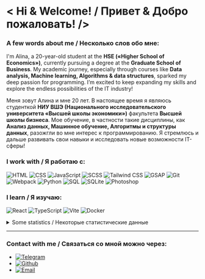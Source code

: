 <h1> < Hi & Welcome! / Привет & Добро пожаловать! /> </h1>

### A few words about me / Несколько слов обо мне:
I'm Alina, a 20-year-old student at the **HSE («Higher School of Economics»)**, currently pursuing a degree at the **Graduate School of Business**. My academic journey, especially through courses like **Data analysis, Machine learning, Algorithms & data structures**, sparked my deep passion for programming. I’m excited to keep expanding my skills and explore the endless possibilities of the IT industry!

Меня зовут Алина и мне 20 лет. В настоящее время я являюсь студенткой **НИУ ВШЭ (Национального исследовательского университета «Высшей школы экономики»)** факультета **Высшей школы бизнеса**. Мое обучение, в частности такие дисциплины, как **Анализ данных, Машинное обучение, Алгоритмы и структуры данных**, разожгли во мне интерес к программированию. Я стремлюсь и дальше развивать свои навыки и исследовать новые возможности IT-сферы!

### I work with / Я работаю с:
![HTML](https://img.shields.io/badge/HTML-E34F26?logo=html5&logoColor=d85431&color=22262b)
![CSS](https://img.shields.io/badge/CSS-1572B6?logo=css3&logoColor=2496ED&color=22262b)
![JavaScript](https://img.shields.io/badge/JavaScript-F7DF1E?logo=javascript&logoColor=ecd633&color=22262b)
![SCSS](https://img.shields.io/badge/SCSS-CC6699?logo=sass&logoColor=c46896&color=22262b)
![Tailwind CSS](https://img.shields.io/badge/Tailwind_CSS-38B2AC?logo=tailwind-css&logoColor=38bdf9&color=22262b)
![GSAP](https://img.shields.io/badge/GSAP-88CE02?logo=greensock&logoColor=8bc929&color=22262b)
![Git](https://img.shields.io/badge/Git-F05032?logo=git&logoColor=d85431&color=22262b)
![Webpack](https://img.shields.io/badge/Webpack-4F4F4F?logo=webpack&logoColor=74aecb&color=22262b)
![Python](https://img.shields.io/badge/Python-3776AB?logo=python&logoColor=3776AB&color=22262b)
![SQL](https://img.shields.io/badge/SQL-003B57?logo=sql&logoColor=white&color=22262b)
![SQLite](https://img.shields.io/badge/SQLite-003B57?logo=sqlite&logoColor=38bdf9&color=22262b)
![Photoshop](https://img.shields.io/badge/Photoshop-31A8FF?logo=adobephotoshop&logoColor=31A8FF&color=22262b)

### I learn / Я изучаю:
![React](https://img.shields.io/badge/React-20232A?logo=react&logoColor=61DAFB&color=22262b)
![TypeScript](https://img.shields.io/badge/TypeScript-3178C6?logo=typescript&logoColor=3178C6&color=22262b)
![Vite](https://img.shields.io/badge/-Vite-2496ED?logo=vite&color=22262b)
![Docker](https://img.shields.io/badge/-Docker-2496ED?logo=docker&logoColor=2496ED&color=22262b)

<details>
<summary> Some statistics / Некоторые статистические данные </summary>

  <p align="center">
    <img src="https://github-readme-stats.vercel.app/api?username=Pipchenkovaa&title_color=f0f6fb&text_color=9198a1&icon_color=4493f8&bg_color=0d1116&show_icons=true&hide=issues&hide_border=true&count_private=true">
    <img src="https://github-readme-streak-stats.herokuapp.com/?user=Pipchenkovaa&theme=dark&background=0d1116&hide_border=true">
  </p>
  
</details>

---

### Contact with me / Связаться со мной можно через:

- [![Telegram](https://img.shields.io/badge/-@pip_ch-blue?style=flat&logo=telegram&logoColor=blue&labelColor=FFFAFA&color=FFFAFA&link=https://t.me/@pip_ch)](https://t.me/@pip_ch)
- [![Github](https://img.shields.io/badge/-@Pipchenkovaa-24292e?style=flat&logo=Github&logoColor=22262b&color=FFFAFA&link=https://github.com/Pipchenkovaa)](https://github.com/Pipchenkovaa/)
- [![Email](https://img.shields.io/badge/-pipchenkova0701@gmail.com-red?style=flat&logo=gmail&labelColor=FFFAFA&color=FFFAFA)](mailto:pipchenkova0701@gmail.com)
